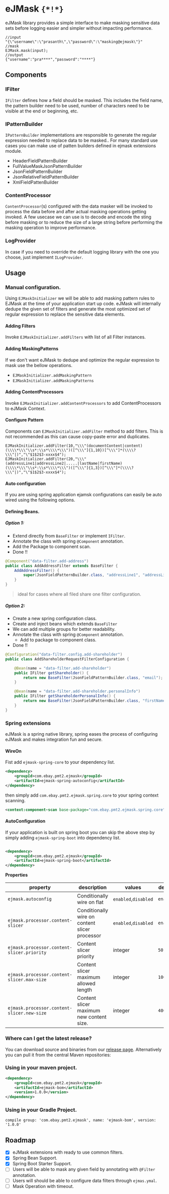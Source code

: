 # eJMask `{*!*}`

eJMask library provides a simple interface to make masking sensitive data sets before logging easier and simpler without impacting performance.

```
//input 
"{\"username\":\"prasanth\",\"password\":\"masking@ejmask\"}"
//mask
EJMask.mask(input);
//output
{"username":"pra****","password":"****"}
```

## Components

### IFilter
`IFilter` defines how a field should be masked. This includes the field name, the pattern builder need to be used, number of characters need to be visible at the end or beginning, etc.

### IPatternBuilder
`IPatternBuilder` implementations are responsible to generate the regular expression needed to replace data to be masked..
For many standard use cases you can make use of patten builders defined in ejmask extensions module.

- HeaderFieldPatternBuilder
- FullValueMaskJsonPatternBuilder
- JsonFieldPatternBuilder
- JsonRelativeFieldPatternBuilder
- XmlFieldPattenBuilder

### ContentProcessor
`ContentProcessor`(s) configured with the data masker will be invoked to process the data before and after actual masking operations getting invoked.
A few usecase we can use is to decode and encode the sting before masking or to reduce the size of a large string before performing the masking operation to improve performance.

### LogProvider

In case if you need to override the default logging library with the one you choose, just implement `ILogProvider`.

## Usage

### Manual configuration.
Using `EJMaskInitializer` we will be able to add masking pattern rules to EJMask at the time of your application start up code.
eJMask will internally dedupe the given set of filters and generate the most optimized set of regular expression to replace the sensitive data elements.

#### Adding Filters
Invoke `EJMaskInitializer.addFilters` with list of all Filter instances.

#### Adding MaskingPatterns
If we don't want eJMask to dedupe and optimize the regular expression to mask use the bellow operations.
- `EJMaskInitializer.addMaskingPattern`
- `EJMaskInitializer.addMaskingPatterns`

#### Adding ContentProcessors
Invoke `EJMaskInitializer.addContentProcessors` to add ContentProcessors to eJMask Context.

#### Configure Pattern
Components can `EJMaskInitializer.addFilter` method to add filters.
This is not recommended as this can cause copy-paste error and duplicates.

```
EJMaskInitializer.addFilter(10,"\\\"(documentContent|content)(\\\\*\\\"\\s*:\\s*\\\\*\\\")([^\\\"]{1,10})[^\\\"]*(\\\\?\\\"|)","\"$1$2$3-xxxx$4");
EJMaskInitializer.addFilter(20,"\\\"(addressLine1|addressLine2|.....|lastName|firstName)(\\\\*\\\"\\s*:\\s*\\\\*\\\")([^\\\"]{1,3})[^\\\"]*(\\\\?\\\"|)","\"$1$2$3-xxxx$4");     
```

#### Auto configuration

If you are using spring application ejamsk configurations can easily be auto wired using the following options.

#### Defining Beans.

##### Option 1:

- Extend directly from `BaseFilter` or implement `IFilter`.
- Annotate the class with spring `@Component` annotation.
- Add the Package to component scan.
- Done !!

```java
@Component("data-filter.add-address")
public class AddAddressFilter extends BaseFilter {
    AddAddressFilter() {
        super(JsonFieldPatternBuilder.class, "addressLine1", "addressLine2");
    }
}
```

> ideal for cases where all filed share one filter configuration.

##### Option 2:

- Create a new spring configuration class.
- Create and inject beans which extends `BaseFilter`
- We can add multiple groups for better readability.
- Annotate the class with spring `@Component` annotation.
    - Add to package to component class.
- Done !!

```java
@Configuration("data-filter.config.add-shareholder")
public class AddShareholderRequestFilterConfiguration {

    @Bean(name = "data-filter.add-shareholder")
    public IFilter getShareholder() {
        return new BaseFilter(JsonFieldPatternBuilder.class, "email");
    }

    @Bean(name = "data-filter.add-shareholder.personalInfo")
    public IFilter getShareholderPersonalInfo() {
        return new BaseFilter(JsonFieldPatternBuilder.class, "firstName", "lastName", "dateOfBirth");
    }
}
```


### Spring extensions
eJMask is a spring native library, spring eases the process of configuring eJMask and makes integration fun and secure.

#### WireOn
Fist add `ejmask-spring-core` to your dependency list.

```xml
<dependency>
    <groupId>com.ebay.pmt2.ejmask</groupId>
    <artifactId>ejmask-spring-autoconfig</artifactId>
</dependency>
```

then simply add `com.ebay.pmt2.ejmask.spring.core` to your spring context scanning.

```xml
<context:component-scan base-package="com.ebay.pmt2.ejmask.spring.core"/>
```

#### AutoConfiguration
If your application is built on spring boot you can skip the above step by simply adding `ejmask-spring-boot` into dependency list.

```xml

<dependency>
    <groupId>com.ebay.pmt2.ejmask</groupId>
    <artifactId>ejmask-spring-boot</artifactId>
</dependency>
```

**Properties**

| property                                   | description                                    | values               | default   |
|--------------------------------------------|------------------------------------------------|----------------------|-----------|
| `ejmask.autoconfig`                        | Conditionally wire on flat                     | `enabled`,`disabled` | `enabled` |
| `ejmask.processor.content-slicer`          | Conditionally wire on content slicer processor | `enabled`,`disabled` | `enabled` |
| `ejmask.processor.content-slicer.priority` | Content slicer priority                        | integer              | `50`      |
| `ejmask.processor.content-slicer.max-size` | Content slicer maximum allowed length          | integer              | `10000`   |
| `ejmask.processor.content-slicer.new-size` | Content slicer maximum new content size.       | integer              | `4000`    |

### Where can I get the latest release?
You can download source and binaries from our [release page](https://github.com/eBay/ejmask/releases).
Alternatively you can pull it from the central Maven repositories:

### Using in your maven project.
```xml
<dependency>
    <groupId>com.ebay.pmt2.ejmask</groupId>
    <artifactId>ejmask-bom</artifactId>
    <version>1.0.0</version>
</dependency>
```

### Using in your Gradle Project.
```
compile group: 'com.ebay.pmt2.ejmask', name: 'ejmask-bom', version: '1.0.0'
```

## Roadmap

- [x] eJMask extensions with ready to use common filters. 
- [x] Spring Bean Support.
- [x] Spring Boot Starter Support.
- [ ] Users will be able to mask any given field by annotating with `@Filter` annotation.
- [ ] Users will should be able to configure data filters through `ejmas.ymal`.
- [ ] Mask Operation with timeout.
